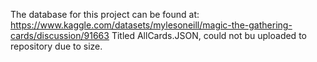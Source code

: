 The database for this project can be found at: https://www.kaggle.com/datasets/mylesoneill/magic-the-gathering-cards/discussion/91663
Titled AllCards.JSON, could not bu uploaded to repository due to size.

